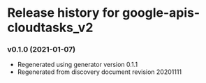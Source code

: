 # Release history for google-apis-cloudtasks_v2

### v0.1.0 (2021-01-07)

* Regenerated using generator version 0.1.1
* Regenerated from discovery document revision 20201111

